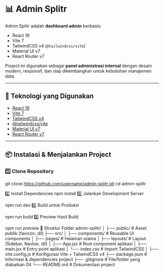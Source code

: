 # 📊 Admin Splitr

Admin Splitr adalah **dashboard admin** berbasis:

- React 19
- Vite 7
- TailwindCSS v4 (`@tailwindcss/vite`)
- Material UI v7
- React Router v7

Project ini digunakan sebagai **panel administrasi internal** dengan desain modern, responsif, dan siap dikembangkan untuk kebutuhan manajemen data.

---

## 🚀 Teknologi yang Digunakan

- [React 19](https://react.dev/)
- [Vite 7](https://vitejs.dev/)
- [TailwindCSS v4](https://tailwindcss.com/)
- [@tailwindcss/vite](https://tailwindcss.com/docs/vite)
- [Material UI v7](https://mui.com/)
- [React Router v7](https://reactrouter.com/)

---

## 📦 Instalasi & Menjalankan Project

### 1️⃣ Clone Repository

git clone https://github.com/username/admin-splitr.git
cd admin-splitr

2️⃣ Install Dependencies
npm install
3️⃣ Jalankan Development Server

npm run dev
4️⃣ Build untuk Produksi

npm run build
5️⃣ Preview Hasil Build

npm run preview
📁 Struktur Folder
admin-splitr/
│
├── public/ # Asset publik (favicon, dll)
├── src/
│ ├── components/ # Reusable UI components
│ ├── pages/ # Halaman utama
│ ├── layouts/ # Layout (Sidebar, Navbar, dll)
│ ├── App.jsx # Root component aplikasi
│ ├── main.jsx # Entry point aplikasi
│ └── index.css # Import TailwindCSS
│
├── vite.config.js # Konfigurasi Vite + TailwindCSS v4
├── package.json # Informasi & dependencies project
├── .gitignore # File/folder yang diabaikan Git
└── README.md # Dokumentasi project
